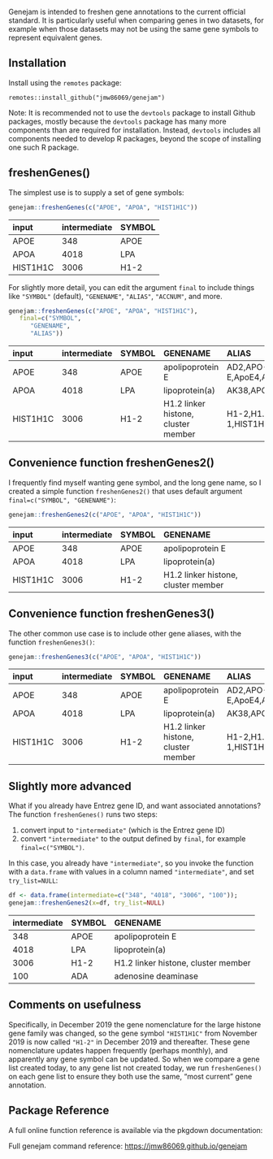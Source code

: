 
<!-- README.md is generated from README.Rmd. Please edit that file -->

Genejam is intended to freshen gene annotations to the current official
standard. It is particularly useful when comparing genes in two
datasets, for example when those datasets may not be using the same gene
symbols to represent equivalent genes.

## Installation

Install using the `remotes` package:

`remotes::install_github("jmw86069/genejam")`

Note: It is recommended not to use the `devtools` package to install
Github packages, mostly because the `devtools` package has many more
components than are required for installation. Instead, `devtools`
includes all components needed to develop R packages, beyond the scope
of installing one such R package.

## freshenGenes()

The simplest use is to supply a set of gene symbols:

``` r
genejam::freshenGenes(c("APOE", "APOA", "HIST1H1C"))
```

<div class="kable-table">

| input    | intermediate | SYMBOL |
| :------- | :----------- | :----- |
| APOE     | 348          | APOE   |
| APOA     | 4018         | LPA    |
| HIST1H1C | 3006         | H1-2   |

</div>

For slightly more detail, you can edit the argument `final` to include
things like `"SYMBOL"` (default), `"GENENAME"`, `"ALIAS"`, `"ACCNUM"`,
and more.

``` r
genejam::freshenGenes(c("APOE", "APOA", "HIST1H1C"),
   final=c("SYMBOL", 
      "GENENAME",
      "ALIAS"))
```

<div class="kable-table">

| input    | intermediate | SYMBOL | GENENAME                            | ALIAS                             |
| :------- | :----------- | :----- | :---------------------------------- | :-------------------------------- |
| APOE     | 348          | APOE   | apolipoprotein E                    | AD2,APO-E,ApoE4,APOE,LDLCQ5,LPG   |
| APOA     | 4018         | LPA    | lipoprotein(a)                      | AK38,APOA,LP,LPA                  |
| HIST1H1C | 3006         | H1-2   | H1.2 linker histone, cluster member | H1-2,H1.2,H1C,H1F2,H1s-1,HIST1H1C |

</div>

## Convenience function freshenGenes2()

I frequently find myself wanting gene symbol, and the long gene name, so
I created a simple function `freshenGenes2()` that uses default argument
`final=c("SYMBOL", "GENENAME")`:

``` r
genejam::freshenGenes2(c("APOE", "APOA", "HIST1H1C"))
```

<div class="kable-table">

| input    | intermediate | SYMBOL | GENENAME                            |
| :------- | :----------- | :----- | :---------------------------------- |
| APOE     | 348          | APOE   | apolipoprotein E                    |
| APOA     | 4018         | LPA    | lipoprotein(a)                      |
| HIST1H1C | 3006         | H1-2   | H1.2 linker histone, cluster member |

</div>

## Convenience function freshenGenes3()

The other common use case is to include other gene aliases, with the
function `freshenGenes3()`:

``` r
genejam::freshenGenes3(c("APOE", "APOA", "HIST1H1C"))
```

<div class="kable-table">

| input    | intermediate | SYMBOL | GENENAME                            | ALIAS                             |
| :------- | :----------- | :----- | :---------------------------------- | :-------------------------------- |
| APOE     | 348          | APOE   | apolipoprotein E                    | AD2,APO-E,ApoE4,APOE,LDLCQ5,LPG   |
| APOA     | 4018         | LPA    | lipoprotein(a)                      | AK38,APOA,LP,LPA                  |
| HIST1H1C | 3006         | H1-2   | H1.2 linker histone, cluster member | H1-2,H1.2,H1C,H1F2,H1s-1,HIST1H1C |

</div>

## Slightly more advanced

What if you already have Entrez gene ID, and want associated
annotations? The function `freshenGenes()` runs two steps:

1.  convert input to `"intermediate"` (which is the Entrez gene ID)
2.  convert `"intermediate"` to the output defined by `final`, for
    example `final=c("SYMBOL")`.

In this case, you already have `"intermediate"`, so you invoke the
function with a `data.frame` with values in a column named
`"intermediate"`, and set `try_list=NULL`:

``` r
df <- data.frame(intermediate=c("348", "4018", "3006", "100"));
genejam::freshenGenes2(x=df, try_list=NULL)
```

<div class="kable-table">

| intermediate | SYMBOL | GENENAME                            |
| :----------- | :----- | :---------------------------------- |
| 348          | APOE   | apolipoprotein E                    |
| 4018         | LPA    | lipoprotein(a)                      |
| 3006         | H1-2   | H1.2 linker histone, cluster member |
| 100          | ADA    | adenosine deaminase                 |

</div>

## Comments on usefulness

Specifically, in December 2019 the gene nomenclature for the large
histone gene family was changed, so the gene symbol `"HIST1H1C"` from
November 2019 is now called `"H1-2"` in December 2019 and thereafter.
These gene nomenclature updates happen frequently (perhaps monthly), and
apparently any gene symbol can be updated. So when we compare a gene
list created today, to any gene list not created today, we run
`freshenGenes()` on each gene list to ensure they both use the same,
“most current” gene annotation.

## Package Reference

A full online function reference is available via the pkgdown
documentation:

Full genejam command reference: <https://jmw86069.github.io/genejam>
